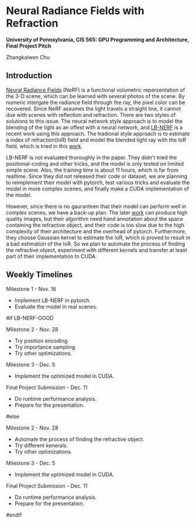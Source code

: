 Neural Radiance Fields with Refraction
==================================

**University of Pennsylvania, CIS 565: GPU Programming and Architecture, Final Project Pitch**

Zhangkaiwen Chu

## Introduction

[Neural Radiance Fields](https://www.matthewtancik.com/nerf) (NeRF) is a functional volumetric repersentation of the 3-D scene, which can be learned with several photos of the scene. By numeric intergate the radiance field through the ray, the pixel color can be recovered. Since NeRF assumes the light travels a straight line, it cannot due with scenes with reflection and refraction. There are two styles of solutions to this issue. The neural network style approach is to model the blending of the light as an offest with a neural network, and [LB-NERF](https://ieeexplore.ieee.org/document/9897642) is a recent work using this approach. The tradional style approach is to estimate a index of refraction(IoR) field and model the blended light ray with the IoR field, which is tried in this [work](https://dl.acm.org/doi/abs/10.1145/3528233.3530706). 

LB-NERF is not evaluated thoroughly in the paper. They didn't tried the positional-coding and other tricks, and the model is only tested on limited simple scene. Also, the training time is about 11 hours, which is far from realtime. Since they did not released their code or dataset, we are planning to reimplement their model with pytorch, test various tricks and evaluate the model in more complex scenes, and finally make a CUDA implementation of the model.

However, since there is no gauranteen that their model can perform well in complex scenes, we have a back-up plan. The later [work](https://dl.acm.org/doi/abs/10.1145/3528233.3530706) can produce high quality images, but their algorithm need hand annotation about the space containing the refractive object, and their code is too slow due to the high complexity of their architecture and the overhead of pytorch. Furthermore, they choose Gaussian kernel to estimate the IoR, which is proved to result in a bad estimation of the IoR. So we plan to automate the process of finding the refractive object, experiment with different kernels and transfer at least part of their implementation to CUDA.

## Weekly Timelines

Milestone 1 - Nov. 16
* Implement LB-NERF in pytorch.
* Evaluate the model in real scenes.

#if LB-NERF-GOOD

Milestone 2 - Nov. 28
* Try position encoding.
* Try importance sampling.
* Try other optimizations.

Milestone 3 - Dec. 5
* Implement the optimized model in CUDA.

Final Project Submission - Dec. 11
* Do runtime performance analysis.
* Prepare for the presentation.

#else

Milestone 2 - Nov. 28
* Automate the process of finding the refractive object.
* Try different kenerals.
* Try other optimizations.

Milestone 3 - Dec. 5
* Implement the optimized model in CUDA.

Final Project Submission - Dec. 11
* Do runtime performance analysis.
* Prepare for the presentation.

#endif